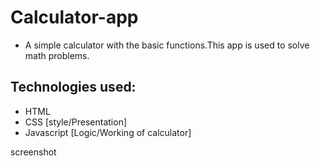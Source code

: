 # Calculator-app

 - A simple calculator with the basic functions.This app is used to solve math problems.

## Technologies used:
- HTML
- CSS [style/Presentation]
- Javascript [Logic/Working of calculator]

screenshot 
